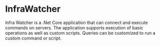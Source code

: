 # InfraWatcher
Infra Watcher is a .Net Core application that can connect and execute commands on servers. The application supports execution of basic operations as well as custom scripts. Queries can be customized to run a custom command or script.
